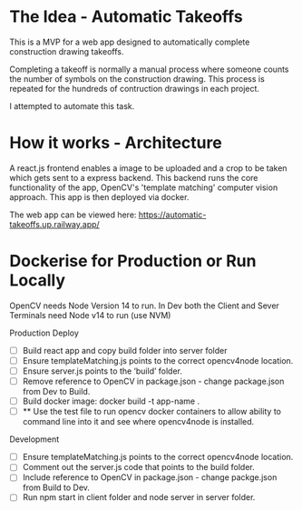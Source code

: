 # The Idea - Automatic Takeoffs
This is a MVP for a web app designed to automatically complete construction drawing takeoffs.

Completing a takeoff is normally a manual process where someone counts the number of symbols on the construction drawing. This process is repeated for the hundreds of contruction drawings in each project.

I attempted to automate this task.

# How it works - Architecture
A react.js frontend enables a image to be uploaded and a crop to be taken which gets sent to a express backend. 
This backend runs the core functionality of the app, OpenCV's 'template matching' computer vision approach.
This app is then deployed via docker.


The web app can be viewed here: https://automatic-takeoffs.up.railway.app/


# Dockerise for Production or Run Locally
OpenCV needs Node Version 14 to run.
In Dev both the Client and Sever Terminals need Node v14 to run (use NVM)

Production Deploy

- [ ] Build react app and copy build folder into server folder
- [ ] Ensure templateMatching.js points to the correct opencv4node location.
- [ ] Ensure server.js points to the ‘build’ folder.
- [ ] Remove reference to OpenCV in package.json - change package.json from Dev to Build.
- [ ] Build docker image: docker build -t app-name .
- [ ] \*\* Use the test file to run opencv docker containers to allow ability to command line into it and see where opencv4node is installed.

Development

- [ ] Ensure templateMatching.js points to the correct opencv4node location.
- [ ] Comment out the server.js code that points to the build folder.
- [ ] Include reference to OpenCV in package.json - change packge.json from Build to Dev.
- [ ] Run npm start in client folder and node server in server folder.
